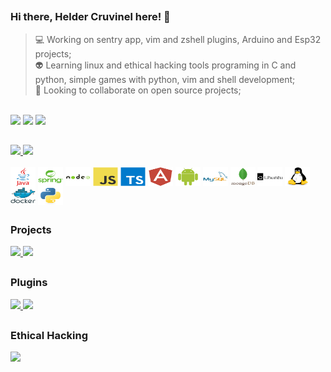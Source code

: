 ##
### Hi there, Helder Cruvinel here! 👋

>:computer: Working on sentry app, vim and zshell plugins, Arduino and Esp32 projects;<br>
>:alien: Learning linux and ethical hacking tools programing in C and python, simple games with python, vim and shell development;<br>
>:mag_right: Looking to collaborate on open source projects;<br>

<br>

<div>
  <a href="mailto:heldercruvinel@gmail.com" target="_blank"><img src="https://img.shields.io/badge/Gmail-D14836?style=for-the-badge&logo=gmail&logoColor=white"></a>
  <a href="mailto:heldercruvinel@protonmail.com" target="_blank"><img src="https://img.shields.io/badge/ProtonMail-8B89CC?style=for-the-badge&logo=protonmail&logoColor=white"></a>
  <a href="https://www.linkedin.com/in/helder-de-souza-cruvinel-0309a270" target="_blank"><img src="https://img.shields.io/badge/LinkedIn-0077B5?style=for-the-badge&logo=linkedin&logoColor=white"></a>
</div>

##

<div>
  <a href="https://github.com/heldercruvinel">
  <img height="180em" src="https://github-readme-stats.vercel.app/api?username=heldercruvinel&show_icons=true&bg_color=424242&title_color=42A5F5&icon_color=7E57C2&text_color=BDBDBD&custom_title=Helder%27s%20Github%20stats&include_all_commits=true&count_private=true">
  <img height="180em" src="https://github-readme-stats.vercel.app/api/top-langs/?username=heldercruvinel&layout=compact&bg_color=424242&title_color=42A5F5&show_icons=true&icon_color=7E57C2&text_color=BDBDBD&count_private=true&custom_title=Used%20Languages&card_width=180em">
  </a>
</div>

<div style="display: inline_block"><br>
  <img align="center" alt="Helder-Js" height="30" width="40" src="https://github.com/devicons/devicon/blob/master/icons/java/java-original-wordmark.svg">
  <img align="center" alt="Helder-Js" height="30" width="40" src="https://github.com/devicons/devicon/blob/master/icons/spring/spring-original-wordmark.svg">
  <img align="center" alt="Helder-Js" height="30" width="40" src="https://github.com/devicons/devicon/blob/master/icons/nodejs/nodejs-original-wordmark.svg">
   <img align="center" alt="Helder-Js" height="30" width="40" src="https://github.com/devicons/devicon/blob/master/icons/javascript/javascript-original.svg">
  <img align="center" alt="Helder-Js" height="30" width="40" src="https://github.com/devicons/devicon/blob/master/icons/typescript/typescript-original.svg">
   <img align="center" alt="Helder-Js" height="30" width="40" src="https://github.com/devicons/devicon/blob/master/icons/angularjs/angularjs-plain.svg">
  <img align="center" alt="Helder-Js" height="30" width="40" src="https://github.com/devicons/devicon/blob/master/icons/android/android-original.svg">
  <img align="center" alt="Helder-Js" height="30" width="40" src="https://github.com/devicons/devicon/blob/master/icons/mysql/mysql-original-wordmark.svg">
  <img align="center" alt="Helder-Js" height="30" width="40" src="https://github.com/devicons/devicon/blob/master/icons/mongodb/mongodb-original-wordmark.svg">
  <img align="center" alt="Helder-Js" height="30" width="40" src="https://github.com/devicons/devicon/blob/master/icons/ubuntu/ubuntu-plain-wordmark.svg">
  <img align="center" alt="Helder-Js" height="30" width="40" src="https://github.com/devicons/devicon/blob/master/icons/linux/linux-original.svg">
  <img align="center" alt="Helder-Js" height="30" width="40" src="https://github.com/devicons/devicon/blob/master/icons/docker/docker-original-wordmark.svg">
  <img align="center" alt="Helder-Js" height="30" width="40" src="https://github.com/devicons/devicon/blob/master/icons/python/python-original.svg">
</div>

##

### Projects

<div  style="display: inline_block">
    <a href="https://github.com/heldercruvinel/sentryapi" height="120em">
       <img src="https://github-readme-stats.vercel.app/api/pin/?username=heldercruvinel&repo=sentryapi&show_owner=true&bg_color=424242&title_color=42A5F5&icon_color=7E57C2&text_color=BDBDBD">
    </a>
    <a href="https://github.com/heldercruvinel/carroControleRemoto" height="120em">
       <img src="https://github-readme-stats.vercel.app/api/pin/?username=heldercruvinel&repo=carroControleRemoto&show_owner=true&bg_color=424242&title_color=42A5F5&icon_color=7E57C2&text_color=BDBDBD">
    </a>
</div>

##

### Plugins

<div  style="display: inline_block">     
    <a href="https://github.com/heldercruvinel/vim-config" height="120em">
       <img src="https://github-readme-stats.vercel.app/api/pin/?username=heldercruvinel&repo=vim-config&show_owner=true&bg_color=424242&title_color=42A5F5&icon_color=7E57C2&text_color=BDBDBD">
    </a> 
    <a href="https://github.com/heldercruvinel/zshell-config" height="120em">
       <img src="https://github-readme-stats.vercel.app/api/pin/?username=heldercruvinel&repo=zshell-config&show_owner=true&bg_color=424242&title_color=42A5F5&icon_color=7E57C2&text_color=BDBDBD">
    </a>  
</div>

##

### Ethical Hacking

<div  style="display: inline_block">
    <a href="https://github.com/heldercruvinel/linux-essentials-for-ethical-hacking" height="120em">
       <img src="https://github-readme-stats.vercel.app/api/pin/?username=heldercruvinel&repo=linux-essentials-for-ethical-hacking&show_owner=true&bg_color=424242&title_color=42A5F5&icon_color=7E57C2&text_color=BDBDBD">
    </a>
</div>

##






<!-- Here are some ideas to get you started:
- 🤔 I’m looking for help with ...
- 💬 Ask me about ...
- 📫 How to reach me: ...
- 😄 Pronouns: ...
- ⚡ Fun fact: ...
-  -->


